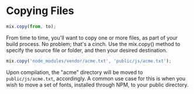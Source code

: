 # Copying Files

```js
mix.copy(from, to);
```

From time to time, you'll want to copy one or more files, as part of your build process. No problem; that's a cinch. Use the mix.copy\(\) method to specify the source file or folder, and then your desired destination.

```js
mix.copy('node_modules/vendor/acme.txt', 'public/js/acme.txt');
```

Upon compilation, the "acme" directory will be moved to `public/js/acme.txt`, accordingly. A common use case for this is when you wish to move a set of fonts, installed through NPM, to your public directory.

